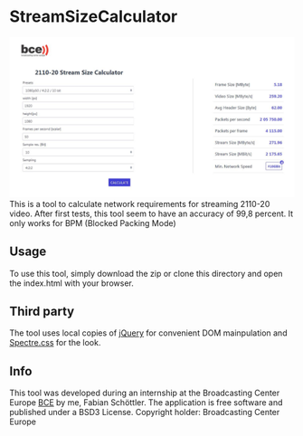 # StreamSizeCalculator
![screenshot](images/calculator_screenshot.JPG)
This is a tool to calculate network requirements for streaming 2110-20 video.
After first tests, this tool seem to have an accuracy of 99,8 percent. It only works for BPM (Blocked Packing Mode)

## Usage
To use this tool, simply download the zip or clone this directory and open the index.html with your browser.

## Third party
The tool uses local copies of [jQuery](https://jquery.com/) for convenient DOM mainpulation and [Spectre.css](https://picturepan2.github.io/spectre/index.html) for the look.

## Info
This tool was developed during an internship at the Broadcasting Center Europe [BCE](https://www.bce.lu/) by me, Fabian Schöttler. The application is free software and published under a BSD3 License. Copyright holder: Broadcasting Center Europe
